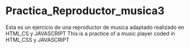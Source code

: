 # Practica_Reproductor_musica3
Esta es un ejercicio de una reproductor de musica adaptado realizado en HTML,CS y JAVASCRIPT
This is a practice of a music player coded in HTML,CSS y JAVASCRIPT
